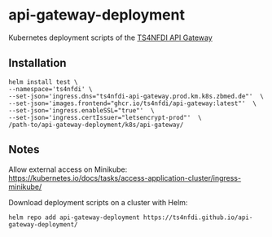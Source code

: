 # api-gateway-deployment
Kubernetes deployment scripts of the [TS4NFDI API Gateway](https://github.com/ts4nfdi/api-gateway)

## Installation
```shell
helm install test \
--namespace='ts4nfdi' \
--set-json='ingress.dns="ts4nfdi-api-gateway.prod.km.k8s.zbmed.de"'  \
--set-json='images.frontend="ghcr.io/ts4nfdi/api-gateway:latest"'  \
--set-json='ingress.enableSSL="true"'  \
--set-json='ingress.certIssuer="letsencrypt-prod"'  \
/path-to/api-gateway-deployment/k8s/api-gateway/
```

## Notes
Allow external access on Minikube: https://kubernetes.io/docs/tasks/access-application-cluster/ingress-minikube/

Download deployment scripts on a cluster with Helm: 
```shell
helm repo add api-gateway-deployment https://ts4nfdi.github.io/api-gateway-deployment/
```

